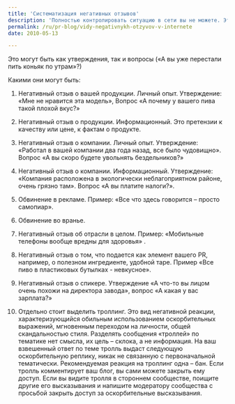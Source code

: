 ```yaml
---
title: 'Систематизация негативных отзывов'
description: 'Полностью контролировать ситуацию в сети вы не можете. Это самое свободное из информационных пространств, где (пока что) бессильна цензура. Поэтому даже если вы все делаете «по правилам», негативные отзывы будут. Это могут быть как утверждения, так и вопросы («А вы уже перестали пить коньяк по утрам»?) Какими они могут быть:'
permalink: /ru/pr-blog/vidy-negativnykh-otzyvov-v-internete
date: 2010-05-13

---
```


Это могут быть как утверждения, так и вопросы («А вы уже перестали пить коньяк по утрам»?)

Какими они могут быть:

1.	Негативный отзыв о вашей продукции. Личный опыт. Утверждение: «Мне не нравится эта модель», Вопрос «А почему у вашего пива такой плохой вкус?»

2.	Негативный отзыв о продукции. Информационный. Это претензии к качеству или цене, к фактам о продукте.

1.	Негативный отзыв  о компании. Личный опыт. Утверждение: «Работал в вашей компании два года назад, все было чудовищно».  Вопрос «А вы скоро будете увольнять бездельников?»

2.	Негативный отзыв о компании. Информационный. Утверждение: «Компания расположена в экологически неблагоприятном районе, очень грязно там». Вопрос «А вы платите налоги?».

3.	Обвинение в рекламе. Пример: «Все что здесь говорится – просто самопиар».

4.	Обвинение во вранье.

5.	Негативный отзыв об отрасли в целом. Пример: «Мобильные телефоны вообще вредны для здоровья» .

6.	Негативный отзыв о том, что подается как элемент вашего PR, например, о полезном ингредиенте, удобной таре. Пример «Все пиво в пластиковых бутылках - невкусное».

7.	Негативный отзыв  о спикере. Утверждение «А что-то вы лицом очень похожи на директора завода», вопрос «А какая у вас зарплата?»

8.	Отдельно стоит выделить троллинг. Это вид негативной реакции, характеризующийся обильным использованием оскорбительных выражений, мгновенным переходом на личности, общей скандальностью стиля. Разделять сообщения «троллей» по тематике нет смысла, их цель – склока, а не информация. На ваш взвешенный ответ по теме тролль выдаст следующую оскорбительную реплику, никак не связанную с первоначальной тематически. Рекомендуемая реакция на троллинг одна – бан. Если тролль комментирует ваш блог, вы сами можете закрыть ему доступ. Если вы видите тролля в стороннем сообществе, поищите другие его высказывания и напишите модератору сообщества с просьбой закрыть доступ за оскорбительные высказывания.

